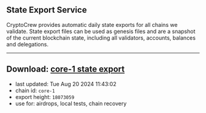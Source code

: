 ## State Export Service
CryptoCrew provides automatic daily state exports for all chains we validate. State export files can be used as genesis files and are a snapshot of the current blockchain state, including all validators, accounts, balances and delegations.

---
**Download: [core-1 state export](https://dl-eu2.ccvalidators.com/SERVICE/persistence/core-1_export_18073059.json)**
---

- last updated: Tue Aug 20 2024 11:43:02
- chain id: `core-1`
- export height: `18073059`
- use for: airdrops, local tests, chain recovery
